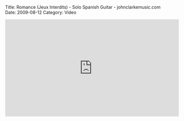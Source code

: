 Title: Romance (Jeux Interdits) - Solo Spanish Guitar - johnclarkemusic.com
Date: 2009-08-12
Category: Video

<iframe width="560" height="315" src="https://www.youtube.com/embed/xcFB009XkO8" title="YouTube video player" frameborder="0" allow="accelerometer; autoplay; clipboard-write; encrypted-media; gyroscope; picture-in-picture" allowfullscreen></iframe>


